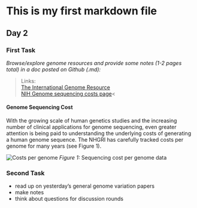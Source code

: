 # This is my first markdown file

## Day 2

### First Task
*Browse/explore genome resources and provide some notes (1-2 pages total) in a doc posted on Github (.md):*

>Links:<br/>
[The International Genome Resource](https://www.internationalgenome.org/)<br/>
[NIH Genome sequencing costs page](https://www.genome.gov/about-genomics/fact-sheets/Sequencing-Human-Genome-cost)<

#### Genome Sequencing Cost

With the growing scale of human genetics studies and the increasing number of clinical applications for genome sequencing, even greater attention is being paid to understanding the underlying costs of generating a human genome sequence. The NHGRI has carefully tracked costs per genome for many years (see Figure 1).

![Costs per genome](https://www.genome.gov/sites/default/files/inline-images/NHGRISequencing_Cost_per_Genome_Aug2020.jpg)
*Figure 1:* Sequencing cost per genome data


### Second Task

* read up on yesterday’s general genome variation papers
* make notes
* think about questions for discussion rounds


